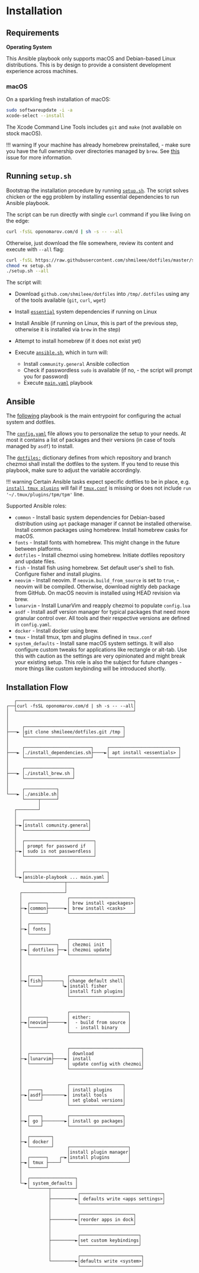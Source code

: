 # Installation

## Requirements

**Operating System**

This Ansible playbook only supports macOS and Debian-based Linux distributions.
This is by design to provide a consistent development experience across
machines.

### macOS

On a sparkling fresh installation of macOS:

```bash
sudo softwareupdate -i -a
xcode-select --install
```

The Xcode Command Line Tools includes `git` and `make` (not available on stock
macOS).

!!! warning
    If your machine has already homebrew preinstalled, - make sure you have the full
    ownership over directories managed by `brew`. See
    [this](https://github.com/homebrew/brew/issues/3665) issue for more information.

## Running `setup.sh`

Bootstrap the installation procedure by running
[`setup.sh`](https://github.com/shmileee/dotfiles/blob/master/scripts/setup.sh).
The script solves chicken or the egg problem by installing essential
dependencies to run Ansible playbook.

The script can be run directly with single `curl` command if you like living on
the edge:

```bash
curl -fsSL oponomarov.com/d | sh -s -- --all
```

Otherwise, just download the file somewhere, review its content and execute with
`--all` flag:

```bash
curl -fsSL https://raw.githubusercontent.com/shmileee/dotfiles/master/scripts/setup.sh > setup.sh
chmod +x setup.sh
./setup.sh --all
```

The script will:

- Download `github.com/shmileee/dotfiles` into `/tmp/.dotfiles` using any of
  the tools available (`git`, `curl`, `wget`)
- Install
  [`essential`](https://github.com/shmileee/dotfiles/blob/master/scripts/linux/essentials.apt)
  system dependencies if running on Linux
- Install Ansible (if running on Linux, this is part of the previous step,
  otherwise it is installed via `brew` in the step)
- Attempt to install homebrew (if it does not exist yet)
- Execute
  [`ansible.sh`](https://github.com/shmileee/dotfiles/blob/master/scripts/common/ansible.sh),
  which in turn will:

    - Install `community.general` Ansible collection
    - Check if passwordless `sudo` is available (if no, - the script will prompt you for
      password)
    - Execute
      [`main.yaml`](https://github.com/shmileee/dotfiles/blob/master/scripts/common/ansible/main.yaml)
      playbook

## Ansible


The
[following](https://github.com/shmileee/dotfiles/blob/master/scripts/common/ansible/main.yaml)
playbook is the main entrypoint for configuring the actual system and dotfiles.
  

The
[`config.yaml`](https://github.com/shmileee/dotfiles/blob/master/scripts/common/ansible/config.yaml)
file allows you to personalize the setup to your needs. At most it contains a
list of packages and their versions (in case of tools managed by `asdf`) to
install.

The
[`dotfiles:`](https://github.com/shmileee/dotfiles/blob/master/scripts/common/ansible/config.yaml#L86-L88)
dictionary defines from which repository and branch chezmoi shall install the
dotfiles to the system. If you tend to reuse this playbook, make sure to adjust
the variable accordingly.

!!! warning
    Certain Ansible tasks expect specific dotfiles to be in place, e.g.
    [`install tmux
    plugins`](https://github.com/shmileee/dotfiles/blob/master/scripts/common/ansible/roles/tmux/tasks/main.yaml#L22-L26)
    will fail if
    [`tmux.conf`](https://github.com/shmileee/dotfiles/blob/master/config/private_dot_config/private_tmux/tmux.conf#L188)
    is missing or does not include `run '~/.tmux/plugins/tpm/tpm'` line.

Supported Ansible roles:

- `common` - Install basic system dependencies for Debian-based distribution
  using `apt` package manager if cannot be installed otherwise. Install common
  packages using homebrew. Install homebrew casks for macOS.
- `fonts` - Install fonts with homebrew. This might change in the future between
  platforms.
- `dotfiles` - Install chezmoi using homebrew. Initiate dotfiles repository and
  update files.
- `fish` - Install fish using homebrew. Set default user's shell to fish. Configure fisher and install plugins.
- `neovim` - Install neovim. If `neovim.build_from_source` is set to `true`, -
  neovim will be compiled. Otherwise, download nightly deb package from
  GitHub. On macOS neovim is installed using HEAD revision via brew.
- `lunarvim` - Install LunarVim and reapply chezmoi to populate `config.lua`
- `asdf` - Install asdf version manager for typical packages that need more
  granular control over. All tools and their respective versions are defined in
  `config.yaml`.
- `docker` - Install docker using brew.
- `tmux` - Install tmux, tpm and plugins defined in `tmux.conf`
- `system_defaults` - Install sane macOS system settings. It will also configure
  custom tweaks for applications like rectangle or alt-tab. Use this with
  caution as the settings are very opinionated and might break your existing
  setup. This role is also the subject for future changes - more things like
  custom keybinding will be introduced shortly.

## Installation Flow

```
   ┌────────────────────────────────────────────┐
┌──┤curl -fsSL oponomarov.com/d | sh -s -- --all│
│  └────────────────────────────────────────────┘
│
│
│     ┌─────────────────────────────────────┐
├───► │git clone shmileee/dotfiles.git /tmp │
│     └─────────────────────────────────────┘
│
│     ┌─────────────────────────┐     ┌──────────────────────────┐
├───► │./install_dependencies.sh├────►│ apt install <essentials> │
│     └─────────────────────────┘     └──────────────────────────┘
│
│     ┌──────────────────┐
├───► │./install_brew.sh │
│     └──────────────────┘
│
│     ┌────────────┐
└───► │./ansible.sh│
      └─────┬──────┘
            │
   ┌────────┘
   │
   │  ┌────────────────────────┐
   ├─►│install comunity.general│
   │  └────────────────────────┘
   │
   │  ┌──────────────────────────┐
   │  │ prompt for password if   │
   ├─►│ sudo is not passwordless │
   │  └──────────────────────────┘
   │
   │
   │  ┌───────────────────────────────┐
   └─►│ansible-playbook ... main.yaml │
      └───────────────┬───────────────┘
                      │
     ┌────────────────┘
     │                 ┌────────────────────────┐
     │  ┌──────┐       │ brew install <packages>│
     ├─►│common├──────►│ brew install <casks>   │
     │  └──────┘       └────────────────────────┘
     │
     │  ┌───────┐
     ├─►│ fonts │
     │  └───────┘
     │                 ┌───────────────┐
     │  ┌──────────┐   │ chezmoi init  │
     ├─►│ dotfiles ├──►│ chezmoi update│
     │  └──────────┘   └───────────────┘
     │
     │
     │
     │  ┌────┐         ┌────────────────────┐
     ├─►│fish├───────┐ │change default shell│
     │  └────┘       └►│install fisher      │
     │                 │install fish plugins│
     │                 └────────────────────┘
     │
     │
     │                 ┌──────────────────────┐
     │  ┌──────┐       │ either:              │
     ├─►│neovim├──────►│  - build from source │
     │  └──────┘       │  - install binary    │
     │                 └──────────────────────┘
     │
     │
     │                 ┌───────────────────────────┐
     │  ┌────────┐     │ download                  │
     ├─►│lunarvim├────►│ install                   │
     │  └────────┘     │ update config with chezmoi│
     │                 └───────────────────────────┘
     │
     │
     │                 ┌────────────────────┐
     │  ┌────┐         │ install plugins    │
     ├─►│asdf├────────►│ install tools      │
     │  └────┘         │ set global versions│
     │                 └────────────────────┘
     │
     │  ┌────┐         ┌────────────────────┐
     ├─►│ go ├────────►│ install go packages│
     │  └────┘         └────────────────────┘
     │
     │  ┌────────┐
     ├─►│ docker │
     │  └────────┘     ┌──────────────────────┐
     │                 │install plugin manager│
     │  ┌──────┐    ┌─►│install plugins       │
     ├─►│ tmux ├────┘  └──────────────────────┘
     │  └──────┘
     │
     │  ┌─────────────────┐
     └─►│ system_defaults │
        └───────┬─────────┘
                │          ┌───────────────────────────────┐
                ├─────────►│ defaults write <apps settings>│
                │          └───────────────────────────────┘
                │
                │          ┌────────────────────┐
                ├─────────►│reorder apps in dock│
                │          └────────────────────┘
                │
                │          ┌──────────────────────┐
                ├─────────►│set custom keybindings│
                │          └──────────────────────┘
                │
                │          ┌───────────────────────┐
                └─────────►│defaults write <system>│
                           └───────────────────────┘
```
